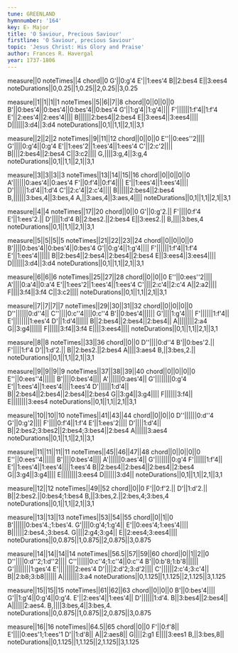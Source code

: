 ```yaml
---
tune: GREENLAND
hymnnumber: '164'
key: E♭ Major
title: 'O Saviour, Precious Saviour'
firstline: 'O Saviour, precious Saviour'
topic: 'Jesus Christ: His Glory and Praise'
author: Frances R. Havergal
year: 1737-1806
---
```

measure||0
noteTimes||4
chord||0
G'||0:g'4
E'||1:ees'4
B||2:bes4
E||3:ees4
noteDurations||0,0.25||1,0.25||2,0.25||3,0.25

measure||1||1||1||1
noteTimes||5||6||7||8
chord||0||0||0||0
B'||0:bes'4||0:bes'4||0:bes'4||0:bes'4
G'||1:g'4||1:g'4||||
F'||||||1:f'4||1:f'4
E'||2:ees'4||2:ees'4||||
B||||||2:bes4||2:bes4
E||3:ees4||3:ees4||||
D||||||3:d4||3:d4
noteDurations||0,1||1,1||2,1||3,1

measure||2||2||2
noteTimes||9||11||12
chord||0||0||0
E''||0:ees''2||||
G'||||0:g'4||0:g'4
E'||1:ees'2||1:ees'4||1:ees'4
C'||2:c'2||||
B||||2:bes4||2:bes4
C||3:c2||||
G,||||3:g,4||3:g,4
noteDurations||0,1||1,1||2,1||3,1

measure||3||3||3||3
noteTimes||13||14||15||16
chord||0||0||0||0
A'||||||0:aes'4||0:aes'4
F'||0:f'4||0:f'4||||
E'||1:ees'4||1:ees'4||||
D'||||||1:d'4||1:d'4
C'||2:c'4||2:c'4||||
B||||||2:bes4||2:bes4
B,||||||3:bes,4||3:bes,4
A,||3:aes,4||3:aes,4||||
noteDurations||0,1||1,1||2,1||3,1

measure||4||4
noteTimes||17||20
chord||0||0
G'||0:g'2.||
F'||||0:f'4
E'||1:ees'2.||
D'||||1:d'4
B||2:bes2.||2:bes4
E||3:ees2.||
B,||||3:bes,4
noteDurations||0,1||1,1||2,1||3,1

measure||5||5||5||5
noteTimes||21||22||23||24
chord||0||0||0||0
B'||||0:bes'4||0:bes'4||0:bes'4
G'||0:g'4||1:g'4||||
F'||||||1:f'4||1:f'4
E'||1:ees'4||||||
B||2:bes4||2:bes4||2:bes4||2:bes4
E||3:ees4||3:ees4||||
D||||||3:d4||3:d4
noteDurations||0,1||1,1||2,1||3,1

measure||6||6||6
noteTimes||25||27||28
chord||0||0||0
E''||0:ees''2||||
A'||||0:a'4||0:a'4
E'||1:ees'2||1:ees'4||1:ees'4
C'||||2:c'4||2:c'4
A||2:a2||||
F||||3:f4||3:f4
C||3:c2||||
noteDurations||0,1||1,1||2,1||3,1

measure||7||7||7||7
noteTimes||29||30||31||32
chord||0||0||0||0
D''||||||0:d''4||
C''||||0:c''4||||0:c''4
B'||0:bes'4||||||
G'||||1:g'4||||
F'||||||1:f'4||
E'||||||||1:ees'4
D'||1:d'4||||||
B||2:bes4||2:bes4||2:bes4||
A||||||||2:a4
G||3:g4||||||
F||||||3:f4||3:f4
E||||3:ees4||||
noteDurations||0,1||1,1||2,1||3,1

measure||8||8
noteTimes||33||36
chord||0||0
D''||||0:d''4
B'||0:bes'2.||
F'||||1:f'4
D'||1:d'2.||
B||2:bes2.||2:bes4
A||||3:aes4
B,||3:bes,2.||
noteDurations||0,1||1,1||2,1||3,1

measure||9||9||9||9
noteTimes||37||38||39||40
chord||0||0||0||0
E''||0:ees''4||||||
B'||||0:bes'4||||
A'||||||0:aes'4||
G'||||||||0:g'4
E'||1:ees'4||1:ees'4||||1:ees'4
D'||||||1:d'4||
B||2:bes4||2:bes4||2:bes4||2:bes4
G||3:g4||3:g4||||
F||||||3:f4||
E||||||||3:ees4
noteDurations||0,1||1,1||2,1||3,1

measure||10||10||10
noteTimes||41||43||44
chord||0||0||0
D''||||||0:d''4
G'||0:g'2||||
F'||||0:f'4||1:f'4
E'||1:ees'2||||
D'||||1:d'4||
B||2:bes2;3:bes2||2:bes4;3:bes4||2:bes4
A||||||3:aes4
noteDurations||0,1||1,1||2,1||3,1

measure||11||11||11||11
noteTimes||45||46||47||48
chord||0||0||0||0
E''||0:ees''4||||||
B'||||0:bes'4||||
A'||||||0:aes'4||
G'||||||||0:g'4
F'||||||1:f'4||
E'||1:ees'4||1:ees'4||||1:ees'4
B||2:bes4||2:bes4||2:bes4||2:bes4
G||3:g4||3:g4||||
E||||||||3:ees4
D||||||3:d4||
noteDurations||0,1||1,1||2,1||3,1

measure||12||12
noteTimes||49||52
chord||0||0
F'||0:f'2.||
D'||1:d'2.||
B||2:bes2.||0:bes4;1:bes4
B,||3:bes,2.||2:bes,4;3:bes,4
noteDurations||0,1||1,1||2,1||3,1

measure||13||13||13
noteTimes||53||54||55
chord||0||1||0
B'||||||0:bes'4.;1:bes'4.
G'||||0:g'4;1:g'4||
E'||0:ees'4;1:ees'4||||
B||||||2:bes4.;3:bes4.
G||||2:g4;3:g4||
E||2:ees4;3:ees4||||
noteDurations||0,0.875||1,0.875||2,0.875||3,0.875

measure||14||14||14||14
noteTimes||56.5||57||59||60
chord||0||1||2||0
D''||||0:d''2;1:d''2||||
C''||||||0:c''4;1:c''4||0:c''4
B'||0:b'8;1:b'8||||||
G'||||||||1:ges'4
E'||||||||2:ees'4
D'||||2:d'2;3:d'2||||
C'||||||2:c'4;3:c'4||
B||2:b8;3:b8||||||
A||||||||3:a4
noteDurations||0,1.125||1,1.125||2,1.125||3,1.125

measure||15||15||15
noteTimes||61||62||63
chord||0||0||0
B'||0:bes'4||||
G'||1:g'4||0:g'4||0:g'4.
E'||2:ees'4||1:ees'4||
D'||||||1:d'4.
B||3:bes4||2:bes4||
A||||||2:aes4.
B,||||3:bes,4||3:bes,4.
noteDurations||0,0.875||1,0.875||2,0.875||3,0.875

measure||16||16
noteTimes||64.5||65
chord||0||0
F'||0:f'8||
E'||||0:ees'1;1:ees'1
D'||1:d'8||
A||2:aes8||
G||||2:g1
E||||3:ees1
B,||3:bes,8||
noteDurations||0,1.125||1,1.125||2,1.125||3,1.125

